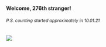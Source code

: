 #### Welcome, 276th stranger!

###### <sup>P.S. counting started approximately in 10.01.21</sup>

<img src="https://kraftwerk28.pp.ua/vcnt.png"></img>
